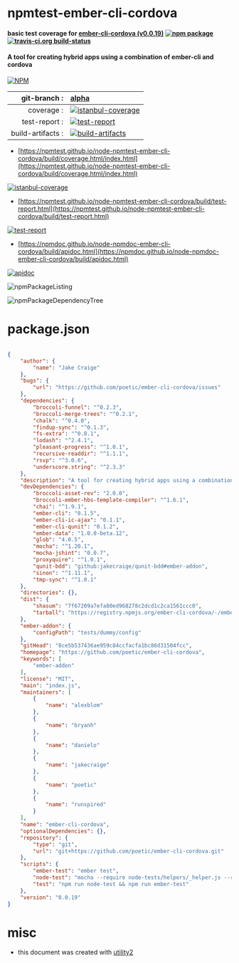 # npmtest-ember-cli-cordova

#### basic test coverage for  [ember-cli-cordova (v0.0.19)](https://github.com/poetic/ember-cli-cordova)  [![npm package](https://img.shields.io/npm/v/npmtest-ember-cli-cordova.svg?style=flat-square)](https://www.npmjs.org/package/npmtest-ember-cli-cordova) [![travis-ci.org build-status](https://api.travis-ci.org/npmtest/node-npmtest-ember-cli-cordova.svg)](https://travis-ci.org/npmtest/node-npmtest-ember-cli-cordova)

#### A tool for creating hybrid apps using a combination of ember-cli and cordova

[![NPM](https://nodei.co/npm/ember-cli-cordova.png?downloads=true&downloadRank=true&stars=true)](https://www.npmjs.com/package/ember-cli-cordova)

| git-branch : | [alpha](https://github.com/npmtest/node-npmtest-ember-cli-cordova/tree/alpha)|
|--:|:--|
| coverage : | [![istanbul-coverage](https://npmtest.github.io/node-npmtest-ember-cli-cordova/build/coverage.badge.svg)](https://npmtest.github.io/node-npmtest-ember-cli-cordova/build/coverage.html/index.html)|
| test-report : | [![test-report](https://npmtest.github.io/node-npmtest-ember-cli-cordova/build/test-report.badge.svg)](https://npmtest.github.io/node-npmtest-ember-cli-cordova/build/test-report.html)|
| build-artifacts : | [![build-artifacts](https://npmtest.github.io/node-npmtest-ember-cli-cordova/glyphicons_144_folder_open.png)](https://github.com/npmtest/node-npmtest-ember-cli-cordova/tree/gh-pages/build)|

- [https://npmtest.github.io/node-npmtest-ember-cli-cordova/build/coverage.html/index.html](https://npmtest.github.io/node-npmtest-ember-cli-cordova/build/coverage.html/index.html)

[![istanbul-coverage](https://npmtest.github.io/node-npmtest-ember-cli-cordova/build/screenCapture.buildCi.browser.%252Ftmp%252Fbuild%252Fcoverage.lib.html.png)](https://npmtest.github.io/node-npmtest-ember-cli-cordova/build/coverage.html/index.html)

- [https://npmtest.github.io/node-npmtest-ember-cli-cordova/build/test-report.html](https://npmtest.github.io/node-npmtest-ember-cli-cordova/build/test-report.html)

[![test-report](https://npmtest.github.io/node-npmtest-ember-cli-cordova/build/screenCapture.buildCi.browser.%252Ftmp%252Fbuild%252Ftest-report.html.png)](https://npmtest.github.io/node-npmtest-ember-cli-cordova/build/test-report.html)

- [https://npmdoc.github.io/node-npmdoc-ember-cli-cordova/build/apidoc.html](https://npmdoc.github.io/node-npmdoc-ember-cli-cordova/build/apidoc.html)

[![apidoc](https://npmdoc.github.io/node-npmdoc-ember-cli-cordova/build/screenCapture.buildCi.browser.%252Ftmp%252Fbuild%252Fapidoc.html.png)](https://npmdoc.github.io/node-npmdoc-ember-cli-cordova/build/apidoc.html)

![npmPackageListing](https://npmtest.github.io/node-npmtest-ember-cli-cordova/build/screenCapture.npmPackageListing.svg)

![npmPackageDependencyTree](https://npmtest.github.io/node-npmtest-ember-cli-cordova/build/screenCapture.npmPackageDependencyTree.svg)



# package.json

```json

{
    "author": {
        "name": "Jake Craige"
    },
    "bugs": {
        "url": "https://github.com/poetic/ember-cli-cordova/issues"
    },
    "dependencies": {
        "broccoli-funnel": "^0.2.3",
        "broccoli-merge-trees": "^0.2.1",
        "chalk": "^0.4.0",
        "findup-sync": "^0.1.3",
        "fs-extra": "^0.8.1",
        "lodash": "^2.4.1",
        "pleasant-progress": "^1.0.1",
        "recursive-readdir": "^1.1.1",
        "rsvp": "^3.0.6",
        "underscore.string": "^2.3.3"
    },
    "description": "A tool for creating hybrid apps using a combination of ember-cli and cordova ",
    "devDependencies": {
        "broccoli-asset-rev": "2.0.0",
        "broccoli-ember-hbs-template-compiler": "^1.6.1",
        "chai": "^1.9.1",
        "ember-cli": "0.1.5",
        "ember-cli-ic-ajax": "0.1.1",
        "ember-cli-qunit": "0.1.2",
        "ember-data": "1.0.0-beta.12",
        "glob": "4.0.5",
        "mocha": "^1.20.1",
        "mocha-jshint": "0.0.7",
        "proxyquire": "^1.0.1",
        "qunit-bdd": "github:jakecraige/qunit-bdd#ember-addon",
        "sinon": "^1.11.1",
        "tmp-sync": "^1.0.1"
    },
    "directories": {},
    "dist": {
        "shasum": "7f67209a7efa80ed968278c2dcd1c2ca1561ccc0",
        "tarball": "https://registry.npmjs.org/ember-cli-cordova/-/ember-cli-cordova-0.0.19.tgz"
    },
    "ember-addon": {
        "configPath": "tests/dummy/config"
    },
    "gitHead": "8ce5b537436ae959c84ccfacfa1bc86d31504fcc",
    "homepage": "https://github.com/poetic/ember-cli-cordova",
    "keywords": [
        "ember-addon"
    ],
    "license": "MIT",
    "main": "index.js",
    "maintainers": [
        {
            "name": "alexblom"
        },
        {
            "name": "bryanh"
        },
        {
            "name": "danielo"
        },
        {
            "name": "jakecraige"
        },
        {
            "name": "poetic"
        },
        {
            "name": "runspired"
        }
    ],
    "name": "ember-cli-cordova",
    "optionalDependencies": {},
    "repository": {
        "type": "git",
        "url": "git+https://github.com/poetic/ember-cli-cordova.git"
    },
    "scripts": {
        "ember-test": "ember test",
        "node-test": "mocha --require node-tests/helpers/_helper.js --reporter spec node-tests/**/*-test.js node-tests/**/**/*-test.js",
        "test": "npm run node-test && npm run ember-test"
    },
    "version": "0.0.19"
}
```



# misc
- this document was created with [utility2](https://github.com/kaizhu256/node-utility2)
